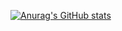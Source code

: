 [![Anurag's GitHub stats](https://github-readme-stats.vercel.app/api?username=Syunprograming1)](https://github.com/Syunprograming1/github-readme-stats)
